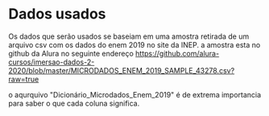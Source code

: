 # Dados usados

Os dados que serão usados se baseiam em uma amostra retirada de um arquivo csv com os dados do enem 2019 no site da INEP. a amostra esta no github da Alura no seguinte endereço https://github.com/alura-cursos/imersao-dados-2-2020/blob/master/MICRODADOS_ENEM_2019_SAMPLE_43278.csv?raw=true


o aqurquivo "Dicionário_Microdados_Enem_2019" é de extrema importancia para saber o que cada coluna significa.
